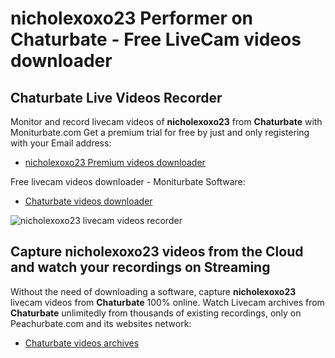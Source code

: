 # nicholexoxo23 Performer on Chaturbate - Free LiveCam videos downloader

## Chaturbate Live Videos Recorder

Monitor and record livecam videos of **nicholexoxo23** from **Chaturbate** with Moniturbate.com
Get a premium trial for free by just and only registering with your Email address:
* [nicholexoxo23 Premium videos downloader](https://moniturbate.com/request-demo-licence-key.html)

Free livecam videos downloader - Moniturbate Software:
* [Chaturbate videos downloader](https://moniturbate.com/moniturbate-download-software.html)

![nicholexoxo23 livecam videos recorder](https://peachurnet.com/templates/moniturbate-software.png)


## Capture nicholexoxo23 videos from the Cloud and watch your recordings on Streaming

Without the need of downloading a software, capture **nicholexoxo23** livecam videos from **Chaturbate** 100% online.
Watch Livecam archives from **Chaturbate** unlimitedly from thousands of existing recordings, only on Peachurbate.com and its websites network:
* [Chaturbate videos archives](https://peachurnet.com/)